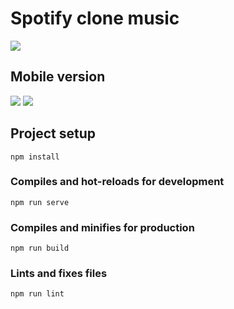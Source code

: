 <h1>Spotify clone music</h1>
<img src="https://i.ibb.co/qRCSvK5/spotify.png"></img>
<h2 >Mobile version</h2>
<img src="https://i.ibb.co/zsrrzJF/image.png"></img>
<img src="https://i.ibb.co/j6KFFhc/1.png"></img>

## Project setup
```
npm install
```

### Compiles and hot-reloads for development
```
npm run serve
```

### Compiles and minifies for production
```
npm run build
```

### Lints and fixes files
```
npm run lint
```


